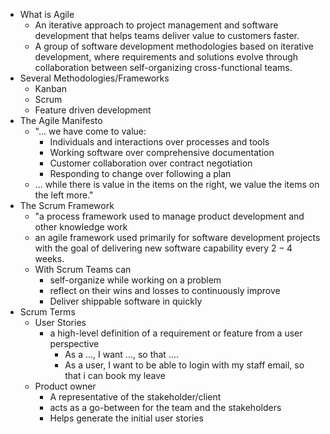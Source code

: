 - What is Agile
	- An iterative approach to project management and software development that helps teams deliver value to customers faster.
	- A group of software development methodologies based on iterative development, where requirements and solutions evolve through collaboration between self-organizing cross-functional teams.
- Several Methodologies/Frameworks
	- Kanban
	- Scrum
	- Feature driven development
- The Agile Manifesto
	- "... we have come to value:
		- Individuals and interactions over processes and tools
		- Working software over comprehensive documentation
		- Customer collaboration over contract negotiation
		- Responding to change over following a plan
	- ... while there is value in the items on the right, we value the items on the left more."
- The Scrum Framework
	- "a process framework used to manage product development and other knowledge work
	- an agile framework used primarily for software development projects with the goal of delivering new software capability every $2-4$ weeks.
	- With Scrum Teams can
		- self-organize while working on a problem
		- reflect on their wins and losses to continuously improve
		- Deliver shippable software in quickly
- Scrum Terms
	- User Stories
		- a high-level definition of a requirement or feature from a user perspective
			- As a ..., I want ..., so that ....
			- As a user, I want to be able to login with my staff email, so that i can book my leave
	- Product owner
		- A representative of the stakeholder/client
		- acts as a go-between for the team and the stakeholders
		- Helps generate the initial user stories